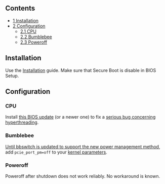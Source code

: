 ## Contents

*   [1 Installation](#Installation)
*   [2 Configuration](#Configuration)
    *   [2.1 CPU](#CPU)
    *   [2.2 Bumblebee](#Bumblebee)
    *   [2.3 Poweroff](#Poweroff)

## Installation

Use the [Installation](/index.php/Installation "Installation") guide. Make sure that Secure Boot is disable in BIOS Setup.

## Configuration

### CPU

Install [this BIOS update](http://pcsupport.lenovo.com/de/de/downloads/ds120370) (or a newer one) to fix a [serious bug concerning hyperthreading](https://lists.debian.org/debian-devel/2017/06/msg00308.html).

### Bumblebee

[Until bbswitch is updated to support the new power management method](/index.php/Bumblebee#Broken_power_management_with_kernel_4.8 "Bumblebee"), add `pcie_port_pm=off` to your [kernel parameters](/index.php/Kernel_parameters "Kernel parameters").

### Poweroff

Poweroff after shutdown does not work reliably. No workaround is known.